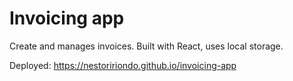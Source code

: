 # Invoicing app
Create and manages invoices. Built with React, uses local storage.

Deployed: https://nestoririondo.github.io/invoicing-app
